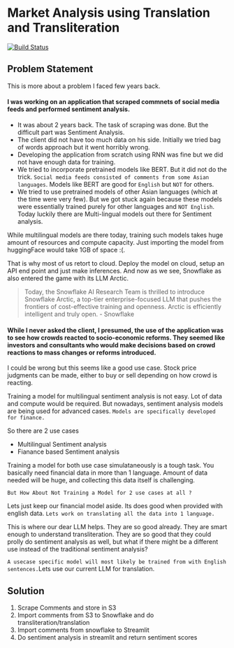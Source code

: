 # Market Analysis using Translation and Transliteration

[![Build Status](https://travis-ci.org/joemccann/dillinger.svg?branch=master)](https://travis-ci.org/joemccann/dillinger)

## Problem Statement

This is more about a problem I faced few years back.
#### I was working on an application that scraped commnets of social media feeds and performed sentiment analysis.

- It was about 2 years back. The task of scraping was done. But the difficult part was Sentiment Analysis. 
- The client did not have too much data on his side. Initially we tried bag of words approach but it went horribly wrong.
- Developing the application from scratch using RNN was fine but we did not have enough data for training.
- We tried to incorporate pretrained models like BERT. But it did not do the trick. `Social media feeds consisted of comments from some Asian languages`. Models like BERT are good for `English` but `NOT` for others.
- We tried to use pretrained models of other Asian languages (which at the time were very few). But we got stuck again because these models were essentially trained purely for other languages and `NOT English`. Today luckily there are Multi-lingual models out there for Sentiment analysis.

While multilingual models are there today, training such models takes huge amount of resources and compute capacity. Just importing the model from huggingFace would take 1GB of space :(. 

That is why most of us retort to cloud. Deploy the model on cloud, setup an API end point and just make inferences. And now as we see, Snowflake as also entered the game with its LLM Arctic.

> Today, the Snowflake AI Research Team is thrilled to introduce Snowflake Arctic, a top-tier enterprise-focused LLM that pushes the frontiers of cost-effective training and openness. Arctic is efficiently intelligent and truly open. - Snowflake

#### While I never asked the client, I presumed, the use of the application was to see how crowds reacted to socio-economic reforms. They seemed like investors and consultants who would make decisions based on crowd reactions to mass changes or reforms introduced.

I could be wrong but this seems like a good use case. Stock price judgments can be made, either to buy or sell depending on how crowd is reacting.

Training a model for multilingual sentiment analysis is not easy. Lot of data and compute would be required. But nowadays, sentiment analysis models are being used for advanced cases. ```Models are specifically developed for finance.```

So there are 2 use cases
- Multilingual Sentiment analysis
- Fianance based Sentiment analysis

Training a model for both use case simulataneously is a tough task. You basically need financial data in more than 1 language. Amount of data needed will be huge, and collecting this data itself is challenging.

` But How About Not Training a Model for 2 use cases at all ? `

Lets just keep our financial model aside. Its does good when provided with english data. `Lets work on translating all the data into 1 language.`

This is where our dear LLM helps. They are so good already. They are smart enough to understand transliteration. They are so good that they could prolly do sentiment analysis as well, but what if there might be a different use instead of the traditional sentiment analysis?

`A usecase specific model will most likely be trained from with English sentences.`Lets use our current LLM for translation. 

## Solution


1) Scrape Comments and store in S3
2) Import comments from S3 to Snowflake and do transliteration/translation
3) Import comments from snowflake to Streamlit
4) Do sentiment analysis in streamlit and return sentiment scores